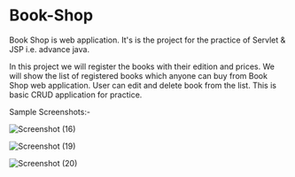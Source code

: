 # Book-Shop
Book Shop is web application. It's is the project for the practice of Servlet &amp; JSP i.e. advance java.

In this project we will register the books with their edition and prices. We will show the list of registered books which anyone can buy from Book Shop web application. User can edit and delete book from the list. This is basic CRUD application for practice.

Sample Screenshots:-

![Screenshot (16)](https://github.com/aashigupta165/Book-Shop/assets/42471770/42070fc5-694f-4a53-8267-c206200c1bc7)

![Screenshot (19)](https://github.com/aashigupta165/Book-Shop/assets/42471770/2220acea-e59c-485a-8a9c-7e77dd5e6962)

![Screenshot (20)](https://github.com/aashigupta165/Book-Shop/assets/42471770/11c68891-4e44-46bf-982b-2e704cd61c16)
